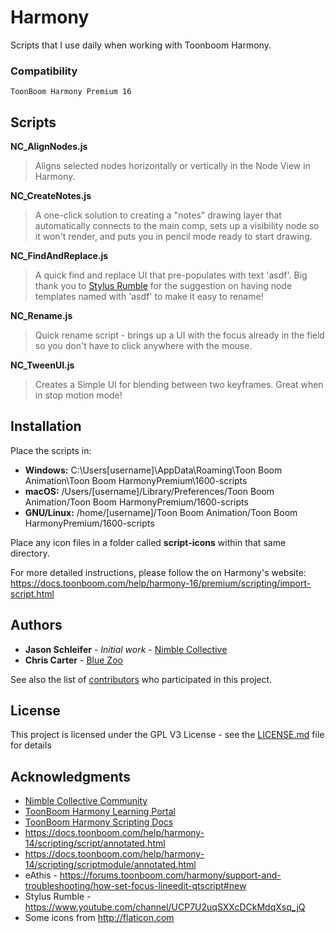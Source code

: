 # Harmony
Scripts that I use daily when working with Toonboom Harmony.

### Compatibility

```
ToonBoom Harmony Premium 16
```

## Scripts

**NC_AlignNodes.js**

> Aligns selected nodes horizontally or vertically in the Node View in Harmony.


**NC_CreateNotes.js**
> A one-click solution to creating a "notes" drawing layer that automatically connects to the main comp, sets up a visibility node so it won't render, and puts you in pencil mode ready to start drawing.

**NC_FindAndReplace.js**
> A quick find and replace UI that pre-populates with text 'asdf'. Big thank you to [Stylus Rumble](https://www.youtube.com/channel/UCP7U2uqSXXcDCkMdqXsq_jQ) for the suggestion on having node templates named with 'asdf' to make it easy to rename!

**NC_Rename.js**
> Quick rename script - brings up a UI with the focus already in the field so you don't have to click anywhere with the mouse.

**NC_TweenUI.js**
> Creates a Simple UI for blending between two keyframes. Great when in stop motion mode!

## Installation

Place the scripts in:
* **Windows:** C:\Users\[username]\AppData\Roaming\Toon Boom Animation\Toon Boom HarmonyPremium\1600-scripts
* **macOS:** /Users/[username]/Library/Preferences/Toon Boom Animation/Toon Boom HarmonyPremium/1600-scripts
* **GNU/Linux:** /home/[username]/Toon Boom Animation/Toon Boom HarmonyPremium/1600-scripts

Place any icon files in a folder called **script-icons** within that same directory.

For more detailed instructions, please follow the on Harmony's website:
https://docs.toonboom.com/help/harmony-16/premium/scripting/import-script.html


## Authors

* **Jason Schleifer** - *Initial work* - [Nimble Collective](https://nimblecollective.com)
* **Chris Carter** - [Blue Zoo](https://www.blue-zoo.co.uk/)

See also the list of [contributors](https://github.com/shhlife/harmony/contributors) who participated in this project.

## License

This project is licensed under the GPL V3 License - see the [LICENSE.md](LICENSE.md) file for details

## Acknowledgments

* [Nimble Collective Community](https://community.nimblecollective.com)
* [ToonBoom Harmony Learning Portal](https://learn.toonboom.com/)
* [ToonBoom Harmony Scripting Docs](https://docs.toonboom.com/help/harmony-16/scripting/script/)
* https://docs.toonboom.com/help/harmony-14/scripting/script/annotated.html
* https://docs.toonboom.com/help/harmony-14/scripting/scriptmodule/annotated.html
* eAthis - https://forums.toonboom.com/harmony/support-and-troubleshooting/how-set-focus-lineedit-qtscript#new
* Stylus Rumble - https://www.youtube.com/channel/UCP7U2uqSXXcDCkMdqXsq_jQ
* Some icons from http://flaticon.com
